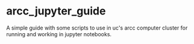 # arcc_jupyter_guide
A simple guide with some scripts to use in uc's arcc computer cluster for running and working in jupyter notebooks.
